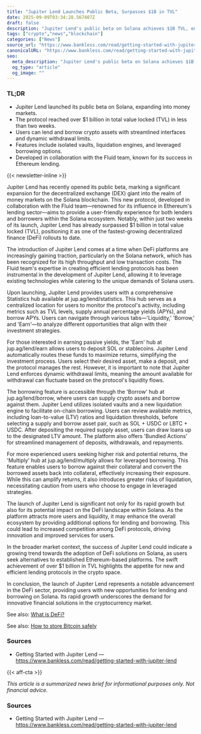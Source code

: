 ```yaml
---
title: "Jupiter Lend Launches Public Beta, Surpasses $1B in TVL"
date: 2025-09-09T03:34:28.567407Z
draft: false
description: "Jupiter Lend's public beta on Solana achieves $1B TVL, enhancing the DeFi landscape for crypto lenders and borrowers."
tags: ["crypto","news","blockchain"]
categories: ["News"]
source_url: "https://www.bankless.com/read/getting-started-with-jupiter-lend"
canonicalURL: "https://www.bankless.com/read/getting-started-with-jupiter-lend"
seo:
  meta_description: "Jupiter Lend's public beta on Solana achieves $1B TVL, enhancing the DeFi landscape for crypto lenders and borrowers."
  og_type: "article"
  og_image: ""
---
```


### TL;DR
- Jupiter Lend launched its public beta on Solana, expanding into money markets.
- The protocol reached over $1 billion in total value locked (TVL) in less than two weeks.
- Users can lend and borrow crypto assets with streamlined interfaces and dynamic withdrawal limits.
- Features include isolated vaults, liquidation engines, and leveraged borrowing options.
- Developed in collaboration with the Fluid team, known for its success in Ethereum lending.

{{< newsletter-inline >}}

Jupiter Lend has recently opened its public beta, marking a significant expansion for the decentralized exchange (DEX) giant into the realm of money markets on the Solana blockchain. This new protocol, developed in collaboration with the Fluid team—renowned for its influence in Ethereum's lending sector—aims to provide a user-friendly experience for both lenders and borrowers within the Solana ecosystem. Notably, within just two weeks of its launch, Jupiter Lend has already surpassed $1 billion in total value locked (TVL), positioning it as one of the fastest-growing decentralized finance (DeFi) rollouts to date.

The introduction of Jupiter Lend comes at a time when DeFi platforms are increasingly gaining traction, particularly on the Solana network, which has been recognized for its high throughput and low transaction costs. The Fluid team's expertise in creating efficient lending protocols has been instrumental in the development of Jupiter Lend, allowing it to leverage existing technologies while catering to the unique demands of Solana users.

Upon launching, Jupiter Lend provides users with a comprehensive Statistics hub available at jup.ag/lend/statistics. This hub serves as a centralized location for users to monitor the protocol's activity, including metrics such as TVL levels, supply annual percentage yields (APYs), and borrow APYs. Users can navigate through various tabs—'Liquidity,' 'Borrow,' and 'Earn'—to analyze different opportunities that align with their investment strategies.

For those interested in earning passive yields, the 'Earn' hub at jup.ag/lend/earn allows users to deposit SOL or stablecoins. Jupiter Lend automatically routes these funds to maximize returns, simplifying the investment process. Users select their desired asset, make a deposit, and the protocol manages the rest. However, it is important to note that Jupiter Lend enforces dynamic withdrawal limits, meaning the amount available for withdrawal can fluctuate based on the protocol's liquidity flows.

The borrowing feature is accessible through the 'Borrow' hub at jup.ag/lend/borrow, where users can supply crypto assets and borrow against them. Jupiter Lend utilizes isolated vaults and a new liquidation engine to facilitate on-chain borrowing. Users can review available metrics, including loan-to-value (LTV) ratios and liquidation thresholds, before selecting a supply and borrow asset pair, such as SOL + USDC or LBTC + USDC. After depositing the required supply asset, users can draw loans up to the designated LTV amount. The platform also offers 'Bundled Actions' for streamlined management of deposits, withdrawals, and repayments.

For more experienced users seeking higher risk and potential returns, the 'Multiply' hub at jup.ag/lend/multiply allows for leveraged borrowing. This feature enables users to borrow against their collateral and convert the borrowed assets back into collateral, effectively increasing their exposure. While this can amplify returns, it also introduces greater risks of liquidation, necessitating caution from users who choose to engage in leveraged strategies.

The launch of Jupiter Lend is significant not only for its rapid growth but also for its potential impact on the DeFi landscape within Solana. As the platform attracts more users and liquidity, it may enhance the overall ecosystem by providing additional options for lending and borrowing. This could lead to increased competition among DeFi protocols, driving innovation and improved services for users.

In the broader market context, the success of Jupiter Lend could indicate a growing trend towards the adoption of DeFi solutions on Solana, as users seek alternatives to established Ethereum-based platforms. The swift achievement of over $1 billion in TVL highlights the appetite for new and efficient lending protocols in the crypto space.

In conclusion, the launch of Jupiter Lend represents a notable advancement in the DeFi sector, providing users with new opportunities for lending and borrowing on Solana. Its rapid growth underscores the demand for innovative financial solutions in the cryptocurrency market.

See also: [What is DeFi?](/pages/what-is-defi/)

See also: [How to store Bitcoin safely](/pages/how-to-store-bitcoin-safely/)

### Sources
- Getting Started with Jupiter Lend — https://www.bankless.com/read/getting-started-with-jupiter-lend

{{< aff-cta >}}

_This article is a summarized news brief for informational purposes only. Not financial advice._

### Sources
- Getting Started with Jupiter Lend — https://www.bankless.com/read/getting-started-with-jupiter-lend


